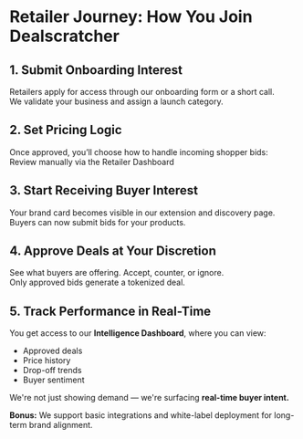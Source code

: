 # Retailer Journey: How You Join Dealscratcher

## 1. Submit Onboarding Interest  
Retailers apply for access through our onboarding form or a short call.  
We validate your business and assign a launch category.

## 2. Set Pricing Logic  
Once approved, you’ll choose how to handle incoming shopper bids:
 Review manually via the Retailer Dashboard

## 3. Start Receiving Buyer Interest  
Your brand card becomes visible in our extension and discovery page.  
Buyers can now submit bids for your products.

## 4. Approve Deals at Your Discretion  
See what buyers are offering. Accept, counter, or ignore.  
Only approved bids generate a tokenized deal.

## 5. Track Performance in Real-Time  
You get access to our **Intelligence Dashboard**, where you can view:
- Approved deals  
- Price history  
- Drop-off trends  
- Buyer sentiment  

We're not just showing demand — we're surfacing **real-time buyer intent.**

**Bonus:** We support basic integrations and white-label deployment for long-term brand alignment.
